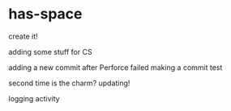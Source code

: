 # has-space

create it!

adding some stuff for CS

adding a new commit after Perforce failed
making a commit test

second time is the charm?
updating!

logging activity
